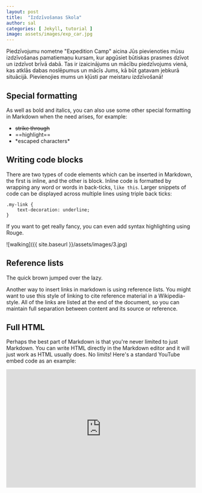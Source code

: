 ```yaml
---
layout: post
title:  "Izdzīvošanas Skola"
author: sal
categories: [ Jekyll, tutorial ]
image: assets/images/exp_car.jpg
---
```

Piedzīvojumu nometne "Expedition Camp" aicina Jūs pievienoties mūsu izdzīvošanas pamatiemaņu kursam, kur apgūsiet būtiskas prasmes dzīvot un izdzīvot brīvā dabā. Tas ir izaicinājums un mācību piedzīvojums vienā, kas atklās dabas noslēpumus un mācīs Jums, kā būt gatavam jebkurā situācijā. Pievienojies mums un kļūsti par meistaru izdzīvošanā!
## Special formatting

As well as bold and italics, you can also use some other special formatting in Markdown when the need arises, for example:

+ ~~strike through~~
+ ==highlight==
+ \*escaped characters\*


## Writing code blocks

There are two types of code elements which can be inserted in Markdown, the first is inline, and the other is block. Inline code is formatted by wrapping any word or words in back-ticks, `like this`. Larger snippets of code can be displayed across multiple lines using triple back ticks:

```
.my-link {
    text-decoration: underline;
}
```

If you want to get really fancy, you can even add syntax highlighting using Rouge.


![walking]({{ site.baseurl }}/assets/images/3.jpg)

## Reference lists

The quick brown jumped over the lazy.

Another way to insert links in markdown is using reference lists. You might want to use this style of linking to cite reference material in a Wikipedia-style. All of the links are listed at the end of the document, so you can maintain full separation between content and its source or reference.

## Full HTML

Perhaps the best part of Markdown is that you're never limited to just Markdown. You can write HTML directly in the Markdown editor and it will just work as HTML usually does. No limits! Here's a standard YouTube embed code as an example:

<p><iframe style="width:100%;" height="315" src="https://www.youtube.com/embed/Cniqsc9QfDo?rel=0&amp;showinfo=0" frameborder="0" allowfullscreen></iframe></p>